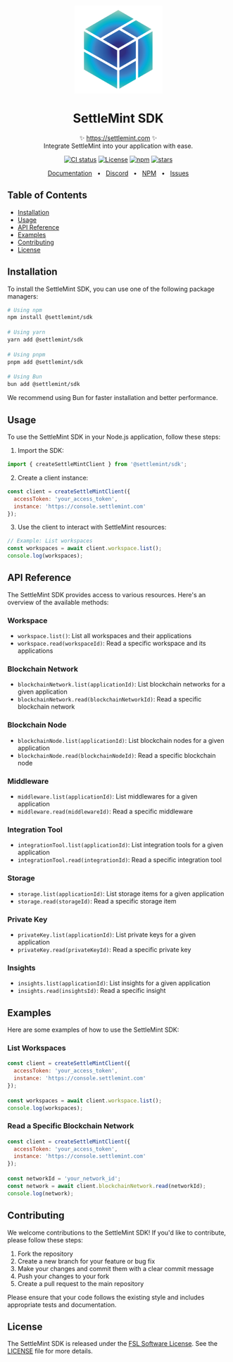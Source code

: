 <p align="center">
  <img src="https://github.com/settlemint/sdk/blob/main/logo.svg" width="200px" align="center" alt="SettleMint logo" />
  <h1 align="center">SettleMint SDK</h1>
  <p align="center">
    ✨ <a href="https://settlemint.com">https://settlemint.com</a> ✨
    <br/>
    Integrate SettleMint into your application with ease.
  </p>
</p>

<p align="center">
<a href="https://github.com/settlemint/sdk/actions?query=branch%3Amain"><img src="https://github.com/settlemint/sdk/actions/workflows/build.yml/badge.svg?event=push&branch=main" alt="CI status" /></a>
<a href="https://fsl.software" rel="nofollow"><img src="https://img.shields.io/npm/l/@settlemint/sdk-js" alt="License"></a>
<a href="https://www.npmjs.com/package/@settlemint/sdk-js" rel="nofollow"><img src="https://img.shields.io/npm/dw/@settlemint/sdk-js" alt="npm"></a>
<a href="https://github.com/settlemint/sdk" rel="nofollow"><img src="https://img.shields.io/github/stars/settlemint/sdk" alt="stars"></a>
</p>

<div align="center">
  <a href="https://console.settlemint.com/documentation/">Documentation</a>
  <span>&nbsp;&nbsp;•&nbsp;&nbsp;</span>
  <a href="https://discord.com/invite/Mt5yqFrey9">Discord</a>
  <span>&nbsp;&nbsp;•&nbsp;&nbsp;</span>
  <a href="https://www.npmjs.com/package/@settlemint/sdk-js">NPM</a>
  <span>&nbsp;&nbsp;•&nbsp;&nbsp;</span>
  <a href="https://github.com/settlemint/sdk/issues">Issues</a>
  <br />
</div>

## Table of Contents

- [Installation](#installation)
- [Usage](#usage)
- [API Reference](#api-reference)
- [Examples](#examples)
- [Contributing](#contributing)
- [License](#license)

## Installation

To install the SettleMint SDK, you can use one of the following package managers:

```bash
# Using npm
npm install @settlemint/sdk

# Using yarn
yarn add @settlemint/sdk

# Using pnpm
pnpm add @settlemint/sdk

# Using Bun
bun add @settlemint/sdk
```

We recommend using Bun for faster installation and better performance.

## Usage

To use the SettleMint SDK in your Node.js application, follow these steps:

1. Import the SDK:

```javascript
import { createSettleMintClient } from '@settlemint/sdk';
```

2. Create a client instance:

```javascript
const client = createSettleMintClient({
  accessToken: 'your_access_token',
  instance: 'https://console.settlemint.com'
});
```

3. Use the client to interact with SettleMint resources:

```javascript
// Example: List workspaces
const workspaces = await client.workspace.list();
console.log(workspaces);
```

## API Reference

The SettleMint SDK provides access to various resources. Here's an overview of the available methods:

### Workspace

- `workspace.list()`: List all workspaces and their applications
- `workspace.read(workspaceId)`: Read a specific workspace and its applications

### Blockchain Network

- `blockchainNetwork.list(applicationId)`: List blockchain networks for a given application
- `blockchainNetwork.read(blockchainNetworkId)`: Read a specific blockchain network

### Blockchain Node

- `blockchainNode.list(applicationId)`: List blockchain nodes for a given application
- `blockchainNode.read(blockchainNodeId)`: Read a specific blockchain node

### Middleware

- `middleware.list(applicationId)`: List middlewares for a given application
- `middleware.read(middlewareId)`: Read a specific middleware

### Integration Tool

- `integrationTool.list(applicationId)`: List integration tools for a given application
- `integrationTool.read(integrationId)`: Read a specific integration tool

### Storage

- `storage.list(applicationId)`: List storage items for a given application
- `storage.read(storageId)`: Read a specific storage item

### Private Key

- `privateKey.list(applicationId)`: List private keys for a given application
- `privateKey.read(privateKeyId)`: Read a specific private key

### Insights

- `insights.list(applicationId)`: List insights for a given application
- `insights.read(insightsId)`: Read a specific insight

## Examples

Here are some examples of how to use the SettleMint SDK:

### List Workspaces

```javascript
const client = createSettleMintClient({
  accessToken: 'your_access_token',
  instance: 'https://console.settlemint.com'
});

const workspaces = await client.workspace.list();
console.log(workspaces);
```

### Read a Specific Blockchain Network

```javascript
const client = createSettleMintClient({
  accessToken: 'your_access_token',
  instance: 'https://console.settlemint.com'
});

const networkId = 'your_network_id';
const network = await client.blockchainNetwork.read(networkId);
console.log(network);
```

## Contributing

We welcome contributions to the SettleMint SDK! If you'd like to contribute, please follow these steps:

1. Fork the repository
2. Create a new branch for your feature or bug fix
3. Make your changes and commit them with a clear commit message
4. Push your changes to your fork
5. Create a pull request to the main repository

Please ensure that your code follows the existing style and includes appropriate tests and documentation.

## License

The SettleMint SDK is released under the [FSL Software License](https://fsl.software). See the [LICENSE](LICENSE) file for more details.